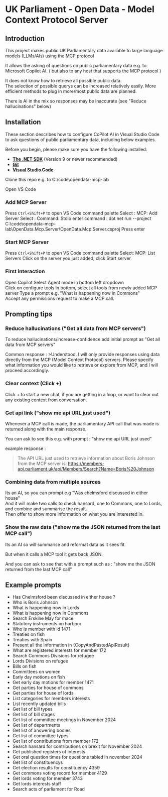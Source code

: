 # UK Parliament - Open Data - Model Context Protocol Server

## Introduction

This project makes public UK Parliamentary data available to large language models (LLMs/AIs) using the [MCP protocol](https://www.anthropic.com/news/model-context-protocol) 

It allows the asking of questions on public parliamentary data e.g. to Microsoft Copilot AI. ( but also to any host that supports the MCP protocol ) 

It does not know how to retrieve all possible public data.  
The selection of possible querys can be increased relatively easily. 
More efficient methods to plug in more/most public data are planned.   

There is AI in the mix so responses may be inaccurate (see "Reduce hallucinations" below)  

## Installation
These section describes how to configure CoPilot AI in Visual Studio Code to ask questions of public parliamentary data, including below examples.

Before you begin, please make sure you have the following installed:
*   **[The .NET SDK](https://dotnet.microsoft.com/en-us/download)** (Version 9 or newer recommended)
*   **[Git](https://git-scm.com/downloads)**
*   **[Visual Studio Code](https://code.visualstudio.com/download)**

Clone this repo e.g. to C:\code\opendata-mcp-lab

Open VS Code

### Add MCP Server
Press `Ctrl+Shift+P` to open VS Code command palette
Select : MCP: Add Server
Select : Command: Stdio
enter command : dot net run --project C:\code\opendata-mcp-lab\OpenData.Mcp.Server\OpenData.Mcp.Server.csproj
Press enter

### Start MCP Server
Press `Ctrl+Shift+P` to open VS Code command palette
Select: MCP: List Servers
Click on the server you just added, click Start server

### First interaction
Open Copilot 
Select Agent mode in bottom left dropdown  
Click on configure tools in bottom, select all tools from newly added MCP server
Type a prompt e.g. "What is happening now in Commons"  
Accept any permissions request to make a MCP call.  

## Prompting tips

### Reduce hallucinations ("Get all data from MCP servers")
To reduce hallucinations/increase-confidence add initial prompt as "Get all data from MCP servers"

Common response : >Understood. I will only provide responses using data directly from the MCP (Model Context Protocol) servers. Please specify what information you would like to retrieve or explore from MCP, and I will proceed accordingly.

### Clear context (Click +)
Click + to start a new chat, if you are getting in a loop, or want to clear out any existing context from conversation.

### Get api link ("show me api URL just used")
Whenever a MCP call is made, the parliamentary API call that was made is returned along with the main response.

You can ask to see this e.g. with prompt : "show me api URL just used"

example response :
>The API URL just used to retrieve information about Boris Johnson from the MCP server is:
https://members-api.parliament.uk/api/Members/Search?Name=Boris%20Johnson


### Combining data from multiple sources
Its an AI, so you can prompt e.g "Was chelmsford discussed in either house"  
And it will make two calls to check hansard, one to Commons, one to Lords, and combine and summarise the result.  
Then offer to show more information on what you are interested in. 

### Show the raw data ("show me the JSON returned from the last MCP call")
Its an AI so will summarise and reformat data as it sees fit.

But when it calls a MCP tool it gets back JSON.

And you can ask to see that with a prompt such as : "show me the JSON returned from the last MCP call"

## Example prompts 

- Has Chelmsford been discussed in either house ?
- Who is Boris Johnson  
- What is happening now in Lords  
- What is happening now in Commons  
- Search Erskine May for mace  
- Statutory instruments on harbour
- Who is member with id 1471  
- Treaties on fish  
- Treaties with Spain  
- Present all the information in {CopyAndPastedApiResult}  
- What are registered interests for member 172  
- Search Commons Divisions for refugee  
- Lords Divisions on refugee  
- Bills on fish  
- Committees on women  
- Early day motions on fish  
- Get early day motions for member 1471  
- Get parties for house of commons  
- Get parties for house of lords  
- List categories for members interests  
- List recently updated bills  
- Get list of bill types  
- Get list of bill stages  
- Get list of committee meetings in November 2024  
- Get list of departments  
- Get list of answering bodies  
- Get list of committee types  
- Get list of contributions from member 172  
- Search hansard for contributions on brexit for November 2024  
- Get published registers of interests  
- Get oral question times for questions tabled in november 2024  
- Get list of constituencys  
- Get election results for constituency 4359  
- Get commons voting record for member 4129  
- Get lords voting for member 3743  
- Get lords interests staff  
- Search acts of parliament for Road  
